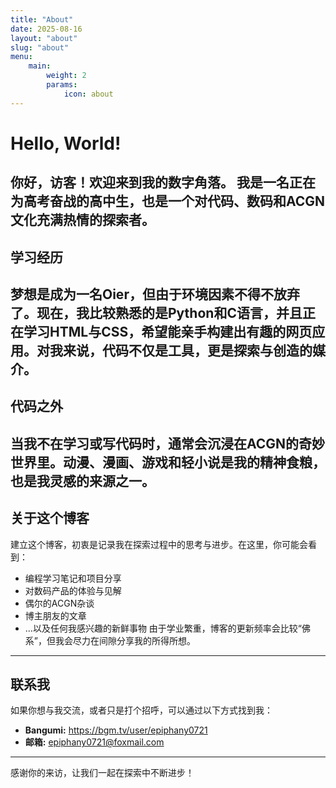```yaml
---
title: "About"
date: 2025-08-16
layout: "about"
slug: "about"
menu:
    main:
        weight: 2
        params: 
            icon: about
---
```

# Hello, World!
你好，访客！欢迎来到我的数字角落。
我是一名正在为高考奋战的高中生，也是一个对代码、数码和ACGN文化充满热情的探索者。
---
## 学习经历
梦想是成为一名Oier，但由于环境因素不得不放弃了。现在，我比较熟悉的是Python和C语言，并且正在学习HTML与CSS，希望能亲手构建出有趣的网页应用。对我来说，代码不仅是工具，更是探索与创造的媒介。
---
## 代码之外
当我不在学习或写代码时，通常会沉浸在ACGN的奇妙世界里。动漫、漫画、游戏和轻小说是我的精神食粮，也是我灵感的来源之一。
---
## 关于这个博客
建立这个博客，初衷是记录我在探索过程中的思考与进步。在这里，你可能会看到：
*   编程学习笔记和项目分享
*   对数码产品的体验与见解
*   偶尔的ACGN杂谈
*   博主朋友的文章
*   ...以及任何我感兴趣的新鲜事物
由于学业繁重，博客的更新频率会比较“佛系”，但我会尽力在间隙分享我的所得所想。
---
## 联系我
如果你想与我交流，或者只是打个招呼，可以通过以下方式找到我：
*   **Bangumi:** https://bgm.tv/user/epiphany0721
*   **邮箱:** epiphany0721@foxmail.com
---
感谢你的来访，让我们一起在探索中不断进步！

